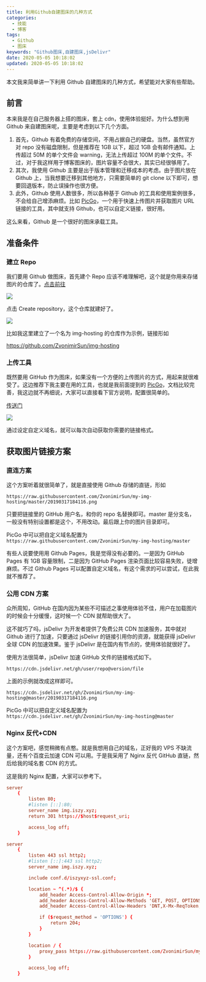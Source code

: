```yaml
---
title: 利用Github自建图床的几种方式
categories:
  - 技能
  - 博客
tags:
  - Github
  - 图床
keywords: "Github图床,自建图床,jsDelivr"
date: 2020-05-05 10:18:02
updated: 2020-05-05 10:18:02
---
```


本文我来简单讲一下利用 Github 自建图床的几种方式，希望能对大家有些帮助。

<!--more-->

## 前言

本来我是在自己服务器上搭的图床，套上 cdn，使用体验挺好。为什么想到用 Github 来自建图床呢，主要是考虑到以下几个方面。

1. 首先，Github 有着免费的存储空间，不用占据自己的硬盘。当然，虽然官方对 repo 没有磁盘限制，但是推荐在 1GB 以下，超过 1GB 会有邮件通知。上传超过 50M 的单个文件会 warning，无法上传超过 100M 的单个文件。不过，对于我这样用于博客图床的，图片容量不会很大，其实已经很够用了。
2. 其次，我使用 Github 主要是出于版本管理和迁移成本的考虑。由于图片放在 Github 上，当我想要迁移到其他地方，只需要简单的 git clone 以下即可，想要回退版本，防止误操作也很方便。
3. 此外，Github 使用人数很多，所以各种基于 Github 的工具和使用案例很多，不会给自己增添麻烦。比如 [PicGo](https://github.com/Molunerfinn/PicGo)，一个用于快速上传图片并获取图片 URL 链接的工具，其中就支持 Github，也可以自定义链接，很好用。

这么来看，Github 是一个很好的图床承载工具。

## 准备条件

### 建立 Repo

我们要用 Github 做图床，首先建个 Repo 应该不难理解吧，这个就是你用来存储图片的仓库了。[点击前往](https://github.com/new)

![](https://img.iszy.cc/20200505113214.png)

点击 Create repository，这个仓库就建好了。

![](https://img.iszy.cc/20200505113547.png)

比如我这里建立了一个名为 img-hosting 的仓库作为示例，链接形如

https://github.com/ZvonimirSun/img-hosting

### 上传工具

既然要用 GitHub 作为图床，如果没有一个方便的上传图片的方式，用起来就很难受了。这边推荐下我主要在用的工具，也就是我前面提到的 [PicGo](https://github.com/Molunerfinn/PicGo)，文档比较完善，我这边就不再细说，大家可以直接看下官方说明，配置很简单的。

[传送门](https://picgo.github.io/PicGo-Doc/zh/guide/config.html#github%E5%9B%BE%E5%BA%8A)

![](https://img.iszy.cc/20200505114811.png)

通过设定自定义域名，就可以每次自动获取你需要的链接格式。

## 获取图片链接方案

### 直连方案

这个方案听着就很简单了，就是直接使用 Github 存储的直链，形如

```
https://raw.githubusercontent.com/ZvonimirSun/my-img-hosting/master/20190317184116.png
```

只要把链接里的 GitHub 用户名，和你的 repo 名替换即可。master 是分支名，一般没有特别设置都是这个，不用改动。最后跟上你的图片目录即可。

PicGo 中可以把自定义域名配置为`https://raw.githubusercontent.com/ZvonimirSun/my-img-hosting/master`

有些人说要使用用 Github Pages，我是觉得没有必要的。一是因为 GitHub Pages 有 1GB 容量限制，二是因为 GitHub Pages 渲染页面比较容易失败，徒增麻烦。不过 Github Pages 可以配置自定义域名，有这个需求的可以尝试，在此我就不推荐了。

### 公用 CDN 方案

众所周知，GitHub 在国内因为某些不可描述之事使用体验不佳，用户在加载图片的时候会十分缓慢，这时候一个 CDN 就帮助很大了。

这不就巧了吗，jsDelivr 为开发者提供了免费公共 CDN 加速服务，其中就对 Github 进行了加速，只要通过 jsDelivr 的链接引用你的资源，就能获得 jsDelivr 全球 CDN 的加速效果。鉴于 jsDelivr 是在国内有节点的，使用体验就很好了。

使用方法很简单，jsDelivr 加速 GitHub 文件的链接格式如下。

```
https://cdn.jsdelivr.net/gh/user/repo@version/file
```

上面的示例就改成这样即可。

```
https://cdn.jsdelivr.net/gh/ZvonimirSun/my-img-hosting@master/20190317184116.png
```

PicGo 中可以把自定义域名配置为`https://cdn.jsdelivr.net/gh/ZvonimirSun/my-img-hosting@master`

### Nginx 反代+CDN

这个方案吧，感觉稍微有点憨。就是我想用自己的域名，正好我的 VPS 不缺流量，还有个百度云加速 CDN 可以用。于是我采用了 Nginx 反代 GitHub 直链，然后给我的域名套 CDN 的方式。

这是我的 Nginx 配置，大家可以参考下。

```conf
server
    {
        listen 80;
        #listen [::]:80;
        server_name img.iszy.xyz;
        return 301 https://$host$request_uri;

        access_log off;
    }

server
    {
        listen 443 ssl http2;
        #listen [::]:443 ssl http2;
        server_name img.iszy.xyz;

        include conf.d/iszyxyz-ssl.conf;

        location ~ ^(.*)/$ {
            add_header Access-Control-Allow-Origin *;
            add_header Access-Control-Allow-Methods 'GET, POST, OPTIONS';
            add_header Access-Control-Allow-Headers 'DNT,X-Mx-ReqToken,Keep-Alive,User-Agent,X-Requested-With,If-Modified-Since,Cache-Control,Content-Type,Authorization';

            if ($request_method = 'OPTIONS') {
                return 204;
            }
        }

        location / {
            proxy_pass https://raw.githubusercontent.com/ZvonimirSun/my-img-hosting/master/;
        }

        access_log off;
    }
```

